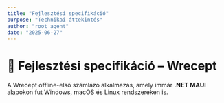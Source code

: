 ```yaml
---
title: "Fejlesztési specifikáció"
purpose: "Technikai áttekintés"
author: "root_agent"
date: "2025-06-27"
---
```


# 📘 Fejlesztési specifikáció – Wrecept

A Wrecept offline-első számlázó alkalmazás, amely immár **.NET MAUI** alapokon fut Windows, macOS és Linux rendszereken is.

